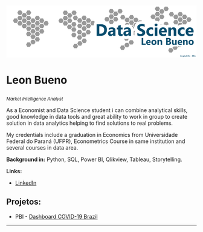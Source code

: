 
<p align="center">
  <img src="Banner - LB.png" >
</p>

# Leon Bueno
<sub>*Market Intelligence Analyst* 

As a Economist and Data Science student i can combine analytical skills, good knowledge in data tools and great ability to work in group to create solution in data analytics helping to find solutions to real problems.

My credentials include a graduation in Economics from Universidade Federal do Paraná (UFPR), Econometrics Course in same institution and several courses in data area.

**Background in:** Python, SQL, Power BI, Qlikview, Tableau, Storytelling.

**Links:**
* [LinkedIn](https://www.linkedin.com/in/leon-bueno-a85a32b8/)



## Projetos:

* PBI - [Dashboard COVID-19 Brazil](https://bityli.com/EZbiX)

---




